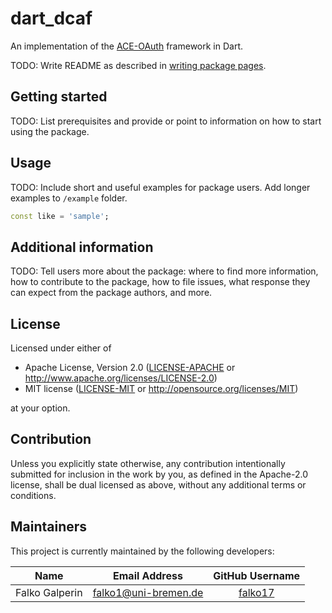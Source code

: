 # dart_dcaf

An implementation of the [ACE-OAuth] framework in Dart.

TODO: Write README as described in 
[writing package pages](https://dart.dev/guides/libraries/writing-package-pages). 

## Getting started

TODO: List prerequisites and provide or point to information on how to
start using the package.

## Usage

TODO: Include short and useful examples for package users. Add longer examples
to `/example` folder.

```dart
const like = 'sample';
```

## Additional information

TODO: Tell users more about the package: where to find more information, how to
contribute to the package, how to file issues, what response they can expect
from the package authors, and more.

## License

Licensed under either of

* Apache License, Version 2.0
  ([LICENSE-APACHE](LICENSE-APACHE) or http://www.apache.org/licenses/LICENSE-2.0)
* MIT license
  ([LICENSE-MIT](LICENSE-MIT) or http://opensource.org/licenses/MIT)

at your option.

## Contribution

Unless you explicitly state otherwise, any contribution intentionally submitted
for inclusion in the work by you, as defined in the Apache-2.0 license, shall be
dual licensed as above, without any additional terms or conditions.

## Maintainers

This project is currently maintained by the following developers:

|      Name      |    Email Address     |            GitHub Username            |
|:--------------:|:--------------------:|:-------------------------------------:|
| Falko Galperin | falko1@uni-bremen.de | [falko17](https://github.com/falko17) |


[ACE-OAuth]: https://www.ietf.org/archive/id/draft-ietf-ace-oauth-authz-46.html